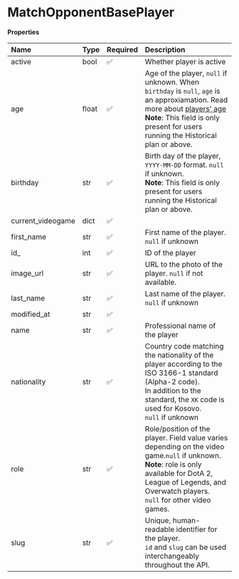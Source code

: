 # MatchOpponentBasePlayer

**Properties**

| Name              | Type  | Required | Description                                                                                                                                                                                                                                    |
| :---------------- | :---- | :------- | :--------------------------------------------------------------------------------------------------------------------------------------------------------------------------------------------------------------------------------------------- |
| active            | bool  | ✅       | Whether player is active                                                                                                                                                                                                                       |
| age               | float | ✅       | Age of the player, `null` if unknown. When `birthday` is `null`, `age` is an approxiamation. Read more about [players' age](/docs/about-players-age) <br/>**Note**: This field is only present for users running the Historical plan or above. |
| birthday          | str   | ✅       | Birth day of the player, `YYYY-MM-DD` format. `null` if unknown. <br/>**Note**: This field is only present for users running the Historical plan or above.                                                                                     |
| current_videogame | dict  | ✅       |                                                                                                                                                                                                                                                |
| first_name        | str   | ✅       | First name of the player. `null` if unknown                                                                                                                                                                                                    |
| id\_              | int   | ✅       | ID of the player                                                                                                                                                                                                                               |
| image_url         | str   | ✅       | URL to the photo of the player. `null` if not available.                                                                                                                                                                                       |
| last_name         | str   | ✅       | Last name of the player. `null` if unknown                                                                                                                                                                                                     |
| modified_at       | str   | ✅       |                                                                                                                                                                                                                                                |
| name              | str   | ✅       | Professional name of the player                                                                                                                                                                                                                |
| nationality       | str   | ✅       | Country code matching the nationality of the player according to the ISO 3166-1 standard (Alpha-2 code). <br/>In addition to the standard, the `XK` code is used for Kosovo. <br/>`null` if unknown                                            |
| role              | str   | ✅       | Role/position of the player. Field value varies depending on the video game.`null` if unknown. <br/>**Note**: role is only available for DotA 2, League of Legends, and Overwatch players. <br/>`null` for other video games.                  |
| slug              | str   | ✅       | Unique, human-readable identifier for the player. <br/>`id` and `slug` can be used interchangeably throughout the API.                                                                                                                         |

<!-- This file was generated by liblab | https://liblab.com/ -->
